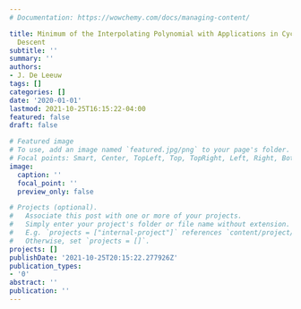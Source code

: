```yaml
---
# Documentation: https://wowchemy.com/docs/managing-content/

title: Minimum of the Interpolating Polynomial with Applications in Cyclic Coordinate
  Descent
subtitle: ''
summary: ''
authors:
- J. De Leeuw
tags: []
categories: []
date: '2020-01-01'
lastmod: 2021-10-25T16:15:22-04:00
featured: false
draft: false

# Featured image
# To use, add an image named `featured.jpg/png` to your page's folder.
# Focal points: Smart, Center, TopLeft, Top, TopRight, Left, Right, BottomLeft, Bottom, BottomRight.
image:
  caption: ''
  focal_point: ''
  preview_only: false

# Projects (optional).
#   Associate this post with one or more of your projects.
#   Simply enter your project's folder or file name without extension.
#   E.g. `projects = ["internal-project"]` references `content/project/deep-learning/index.md`.
#   Otherwise, set `projects = []`.
projects: []
publishDate: '2021-10-25T20:15:22.277926Z'
publication_types:
- '0'
abstract: ''
publication: ''
---
```

